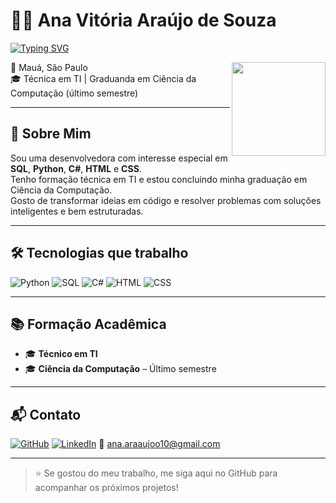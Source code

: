 # 👩‍💻 Ana Vitória Araújo de Souza

[![Typing SVG](https://readme-typing-svg.herokuapp.com?font=Fira+Code&size=22&pause=1000&color=F77DFF&center=true&vCenter=true&width=435&lines=Olá%2C+meu+nome+é+Ana+Vitória!;Desenvolvedora+com+foco+em+Python%2C+SQL+e+C%23;Apaixonada+por+tecnologia+e+lógica+de+programação)](https://github.com/DenverCoder1/readme-typing-svg)

<img align="right" height="150" src="https://media.giphy.com/media/qgQUggAC3Pfv687qPC/giphy.gif">

📍 Mauá, São Paulo  
🎓 Técnica em TI | Graduanda em Ciência da Computação (último semestre)

---

## 🚀 Sobre Mim

Sou uma desenvolvedora com interesse especial em **SQL**, **Python**, **C#**, **HTML** e **CSS**.  
Tenho formação técnica em TI e estou concluindo minha graduação em Ciência da Computação.  
Gosto de transformar ideias em código e resolver problemas com soluções inteligentes e bem estruturadas.

---

## 🛠️ Tecnologias que trabalho

![Python](https://img.shields.io/badge/-Python-333?style=flat&logo=python&logoColor=yellow)
![SQL](https://img.shields.io/badge/-SQL-333?style=flat&logo=mysql&logoColor=white)
![C#](https://img.shields.io/badge/-CSharp-333?style=flat&logo=csharp&logoColor=purple)
![HTML](https://img.shields.io/badge/-HTML5-333?style=flat&logo=html5)
![CSS](https://img.shields.io/badge/-CSS3-333?style=flat&logo=css3)

---

## 📚 Formação Acadêmica

- 🎓 **Técnico em TI**  
- 🎓 **Ciência da Computação** – Último semestre

---

## 📬 Contato

[![GitHub](https://img.shields.io/badge/GitHub-000?style=flat&logo=github)](https://github.com/seu-usuario)
[![LinkedIn](https://img.shields.io/badge/LinkedIn-0077B5?style=flat&logo=linkedin&logoColor=white)](https://www.linkedin.com/in/ana-vitoria-araujo-de-souza-a15604221)
📧 ana.araaujoo10@gmail.com

---

> ⭐ Se gostou do meu trabalho, me siga aqui no GitHub para acompanhar os próximos projetos!
